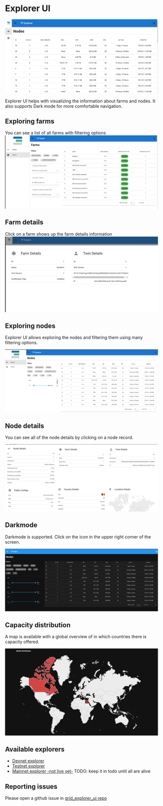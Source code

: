 # Explorer UI

![explorer0](img/explorer0.png)

Explorer UI helps with visualizing the information about farms and nodes. It also supports Dark mode for more comfortable navigation.

## Exploring farms
You can see a list of all farms with filtering options
![explorer_farms](img/explorer_farms.png)

## Farm details
Click on a farm shows up the farm details information
![explorer_farm_details](img/explorer_farm_details.png)

## Exploring nodes

Explorer UI allows exploring the nodes and filtering them using many filtering options.
 
![exporer_nodes](img/explorer_nodes.png)

## Node details

You can see all of the node details by clicking on a node record.

![explorer_node_details](img/explorer_node_details.png)

## Darkmode

Darkmode is supported. Click on the icon in the upper right corner of the screen. 

![explorer_darkmode](img/explorer_darkmode.png)

## Capacity distribution

A map is available with a global overview of in which countries there is capacity offered. 

![capacity_distribution](img/explorer_nodes_distribution.png)

## Available explorers
- [Devnet explorer](https://explorer.tfchain.dev.threefold.io)
- [Testnet explorer](https://explorer.tfchain.dev.threefold.io)
- [Mainnet explorer -not live yet-](https://explorer.tfchain.threefold.io)
TODO: keep it in todo until all are alive

## Reporting issues
Please open a github issue in [grid_explorer_ui repo](https://github.com/threefoldtech/grid_explorer_ui)